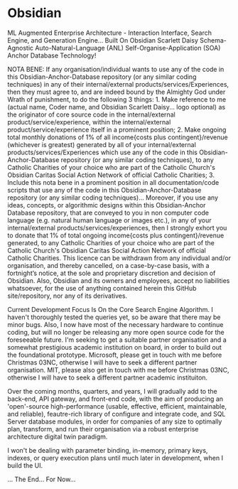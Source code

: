# Obsidian
ML Augmented Enterprise Architecture - Interaction Interface, Search Engine, and Generation Engine... Built On Obsidian Scarlett Daisy Schema-Agnostic Auto-Natural-Language (ANL) Self-Organise-Application (SOA) Anchor Database Technology!


NOTA BENE: If any organisation/individual wants to use any of the code in this Obsidian-Anchor-Database repository (or any similar coding techniques) in any of their internal/external products/services/Experiences, then they must agree to, and are indeed bound by the Almighty God under Wrath of punishment, to do the following 3 things: 1. Make reference to me (actual name, Coder name, and Obsidian Scarlett Daisy... logo optional) as the originator of core source code in the internal/external product/service/experience, within the internal/external product/service/experience itself in a prominent position; 2. Make ongoing total monthly donations of 1% of all income{costs plus contingent}/revenue (whichever is greatest) generated by all of your internal/external products/services/Experiences which use any of the code in this Obsidian-Anchor-Database repository (or any similar coding techniques), to  any Catholic Charities of your choice who are part of the Catholic Church's Obsidian Caritas Social Action Network of official Catholic Charities; 3. Include this nota bene in a prominent position in all documentation/code scripts that use any of the code in this Obsidian-Anchor-Database repository (or any similar coding techniques)... Moreover, if you use any ideas, concepts, or algorithmic designs within this Obsidian-Anchor Database repository, that are conveyed to you in non computer code language (e.g. natural human language or images etc.), in any of your internal/external products/services/experiences, then I strongly exhort you to donate that 1% of total ongoing income{costs plus contingent}/revenue generated, to any Catholic Charities of your choice who are part of the Catholic Church's Obsidian Caritas Social Action Network of official Catholic Charities. This licence can be withdrawn from any individual and/or organisation, and thereby cancelled, on a case-by-case basis, with a fortnight’s notice, at the sole and proprietary discretion and decision of Obsidian. Also, Obsidian and its owners and employees, accept no liabilities whatsoever, for the use of anything contained herein this GitHub site/repository, nor any of its derivatives.


Current Development Focus Is On the Core Search Engine Algorithm. I haven't thoroughly tested the queries yet, so be aware that there may be minor bugs. Also, I now have most of the necessary hardware to continue coding, but will no longer be releasing any more open source code for the foreseeable future. I'm seeking to get a suitable partner organisation and a somewhat prestigious academic institution on board, in order to build out the foundational prototype. Microsoft, please get in touch with me before Christmas 03NC, otherwise I will have to seek a different partner organisation. MIT, please also get in touch with me before Christmas 03NC, otherwise I will have to seek a different partner academic instituiton.

Over the coming months, quarters, and years, I will gradually add to the back-end, API gateway, and front-end code, with the aim of producing an 'open'-source high-performance (usable, effective, efficient, maintainable, and reliable), feautre-rich library of configure and integrate code, and SQL Server database modules, in order for companies of any size to optimally plan, transform, and run their organisation via a robust enterprise architecture digital twin paradigm.

I won't be dealing with parameter binding, in-memory, primary keys, indexes, or query execution plans until much later in development, when I build the UI.

… The End… For Now…

